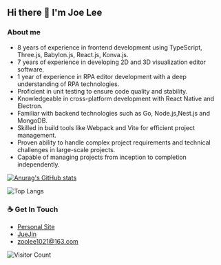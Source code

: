 ## Hi there 👋 I'm Joe Lee

<!--
**ZoeLeee/ZoeLeee** is a ✨ _special_ ✨ repository because its `README.md` (this file) appears on your GitHub profile.

Here are some ideas to get you started:

- 🔭 I’m currently working on ...
- 🌱 I’m currently learning ...
- 👯 I’m looking to collaborate on ...
- 🤔 I’m looking for help with ...
- 💬 Ask me about ...
- 📫 How to reach me: ...
- 😄 Pronouns: ...
- ⚡ Fun fact: ...
-->

###  About me

- 8 years of experience in frontend development using TypeScript, Three.js, Babylon.js, React.js, Konva.js.
- 7 years of experience in developing 2D and 3D visualization editor software.
- 1 year of experience in RPA editor development with a deep understanding of RPA technologies.
- Proficient in unit testing to ensure code quality and stability.
- Knowledgeable in cross-platform development with React Native and Electron.
- Familiar with backend technologies such as Go, Node.js,Nest.js and MongoDB.
- Skilled in build tools like Webpack and Vite for efficient project management.
- Proven ability to handle complex project requirements and technical challenges in large-scale projects.
- Capable of managing projects from inception to completion independently.



[![Anurag's GitHub stats](https://github-readme-stats.vercel.app/api?username=ZoeLeee)](https://github.com/anuraghazra/github-readme-stats)

![Top Langs](https://github-readme-stats.vercel.app/api/top-langs/?username=ZoeLeee&theme=tokyonightlayout=compact&theme=tokyonight&hide=html,css,Java,Less&size_weight=0.5&count_weight=1)


### ☕ Get In Touch
- [Personal Site](https://www.dodream.cn)
- [JueJin](https://juejin.cn/user/3474112473216174)
- <a href="zoolee1021@163.com">zoolee1021@163.com</a>


![Visitor Count](https://profile-counter.glitch.me/ZoeLeee/count.svg)
